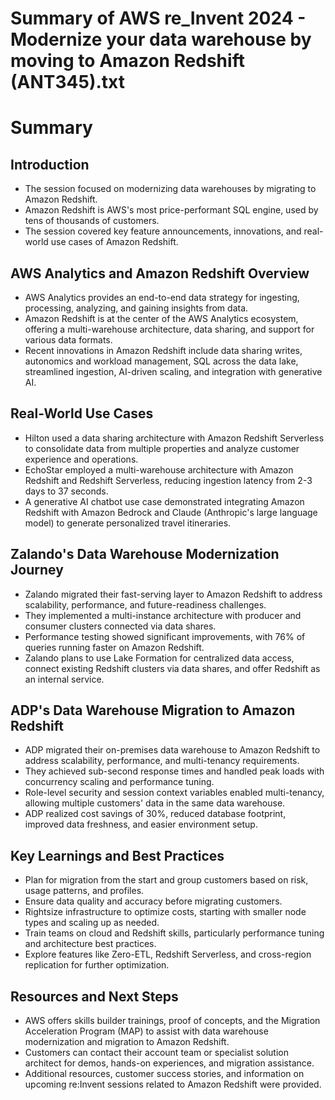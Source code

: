 # Summary of AWS re_Invent 2024 - Modernize your data warehouse by moving to Amazon Redshift (ANT345).txt

# Summary

## Introduction
- The session focused on modernizing data warehouses by migrating to Amazon Redshift.
- Amazon Redshift is AWS's most price-performant SQL engine, used by tens of thousands of customers.
- The session covered key feature announcements, innovations, and real-world use cases of Amazon Redshift.

## AWS Analytics and Amazon Redshift Overview
- AWS Analytics provides an end-to-end data strategy for ingesting, processing, analyzing, and gaining insights from data.
- Amazon Redshift is at the center of the AWS Analytics ecosystem, offering a multi-warehouse architecture, data sharing, and support for various data formats.
- Recent innovations in Amazon Redshift include data sharing writes, autonomics and workload management, SQL across the data lake, streamlined ingestion, AI-driven scaling, and integration with generative AI.

## Real-World Use Cases
- Hilton used a data sharing architecture with Amazon Redshift Serverless to consolidate data from multiple properties and analyze customer experience and operations.
- EchoStar employed a multi-warehouse architecture with Amazon Redshift and Redshift Serverless, reducing ingestion latency from 2-3 days to 37 seconds.
- A generative AI chatbot use case demonstrated integrating Amazon Redshift with Amazon Bedrock and Claude (Anthropic's large language model) to generate personalized travel itineraries.

## Zalando's Data Warehouse Modernization Journey
- Zalando migrated their fast-serving layer to Amazon Redshift to address scalability, performance, and future-readiness challenges.
- They implemented a multi-instance architecture with producer and consumer clusters connected via data shares.
- Performance testing showed significant improvements, with 76% of queries running faster on Amazon Redshift.
- Zalando plans to use Lake Formation for centralized data access, connect existing Redshift clusters via data shares, and offer Redshift as an internal service.

## ADP's Data Warehouse Migration to Amazon Redshift
- ADP migrated their on-premises data warehouse to Amazon Redshift to address scalability, performance, and multi-tenancy requirements.
- They achieved sub-second response times and handled peak loads with concurrency scaling and performance tuning.
- Role-level security and session context variables enabled multi-tenancy, allowing multiple customers' data in the same data warehouse.
- ADP realized cost savings of 30%, reduced database footprint, improved data freshness, and easier environment setup.

## Key Learnings and Best Practices
- Plan for migration from the start and group customers based on risk, usage patterns, and profiles.
- Ensure data quality and accuracy before migrating customers.
- Rightsize infrastructure to optimize costs, starting with smaller node types and scaling up as needed.
- Train teams on cloud and Redshift skills, particularly performance tuning and architecture best practices.
- Explore features like Zero-ETL, Redshift Serverless, and cross-region replication for further optimization.

## Resources and Next Steps
- AWS offers skills builder trainings, proof of concepts, and the Migration Acceleration Program (MAP) to assist with data warehouse modernization and migration to Amazon Redshift.
- Customers can contact their account team or specialist solution architect for demos, hands-on experiences, and migration assistance.
- Additional resources, customer success stories, and information on upcoming re:Invent sessions related to Amazon Redshift were provided.